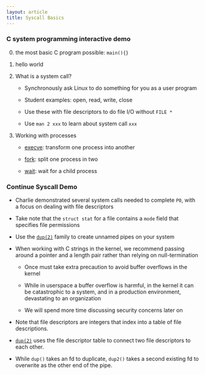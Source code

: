 ```yaml
---
layout: article
title: Syscall Basics
---
```

### C system programming interactive demo

0. the most basic C program possible: `main(){}`

1. hello world

2. What is a system call?
  
    * Synchronously ask Linux to do something for you as a user program

    * Student examples: open, read, write, close

    * Use these with file descriptors to do file I/O without `FILE *`

    * Use `man 2 xxx` to learn about system call `xxx`

3. Working with processes

    * [execve](https://man7.org/linux/man-pages/man2/execve.2.html): transform one process into another

    * [fork](https://man7.org/linux/man-pages/man2/fork.2.html): split one process in two

    * [wait](https://man7.org/linux/man-pages/man2/wait.2.html): wait for a child process

### Continue Syscall Demo

* Charlie demonstrated several system calls needed to complete `P0`, with a focus on dealing with file descriptors

* Take note that the `struct stat` for a file contains a `mode` field that specifies file permissions

* Use the [`dup(2)`](https://man7.org/linux/man-pages/man2/dup.2.html) family to create unnamed pipes on your system

* When working with C strings in the kernel, we recommend passing around a pointer and a length pair rather than relying on null-termination

	* Once must take extra precaution to avoid buffer overflows in the kernel
	* While in userspace a buffer overflow is harmful, in the kernel it can be catastrophic to a system, and in a production environment, devastating to an organization

	* We will spend more time discussing security concerns later on

* Note that file descriptors are integers that index into a table of file descriptions.

* [`dup(2)`](https://man7.org/linux/man-pages/man2/dup.2.html) uses the file descriptor table to connect two file descriptors to each other.

* While `dup()` takes an fd to duplicate, `dup2()` takes a second existing fd to overwrite as the other end of the pipe.
